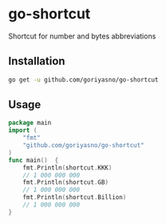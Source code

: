 # go-shortcut

Shortcut for number and bytes abbreviations

## Installation

```bash
go get -u github.com/goriyasno/go-shortcut
```

## Usage

```go
package main
import (
	"fmt"
    "github.com/goriyasno/go-shortcut"
)
func main()  {
    fmt.Println(shortcut.KKK)
    // 1 000 000 000 
    fmt.Println(shortcut.GB) 
    // 1 000 000 000 
    fmt.Println(shortcut.Billion) 
    // 1 000 000 000 
}
```